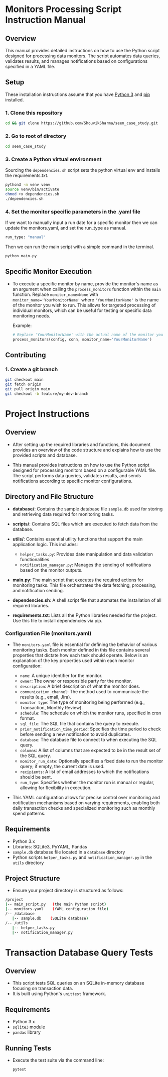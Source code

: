 # Monitors Processing Script Instruction Manual

## Overview
This manual provides detailed instructions on how to use the Python script designed for processing data monitors. The script automates data queries, validates results, and manages notifications based on configurations specified in a YAML file.


## Setup

These installation instructions assume that you have [Python 3](https://www.python.org/downloads/)
and [pip](https://pip.pypa.io/en/stable/cli/pip_install/) installed.


### 1. Clone this repository

```bash
cd && git clone https://github.com/ShouvikSharma/seen_case_study.git
```

### 2. Go to root of directory

```bash
cd seen_case_study
```

### 3. Create a Python virtual environment


Sourcing the `dependencies.sh` script sets the python virtual env and installs the requirements.txt.

```bash
python3 -m venv venv
source venv/bin/activate
chmod +x dependencies.sh
./dependencies.sh
```

### 4. Set the monitor specific parameters in the .yaml file
If we want to manually input a run date for a specific monitor then we can update the monitors.yaml, and set the run_type as manual.

```bash
run_type: "manual" 
```
Then we can run the main script with a simple command in the terminal.
```bash
python main.py
```

## Specific Monitor Execution

- To execute a specific monitor by name, provide the monitor's name as an argument when calling the `process_monitors` function within the `main` function. Replace `monitor_name=None` with `monitor_name='YourMonitorName'` where `'YourMonitorName'` is the name of the monitor you wish to run. This allows for targeted processing of individual monitors, which can be useful for testing or specific data monitoring needs.

  Example:
  ```python main.py "Transaction Monitor"
  # Replace 'YourMonitorName' with the actual name of the monitor you want to run
  process_monitors(config, conn, monitor_name='YourMonitorName')


## Contributing 

### 1. Create a git branch

   ```bash
   git checkout main
   git fetch origin
   git pull origin main
   git checkout -b feature/my-dev-branch
   ```

# Project Instructions

## Overview
- After setting up the required libraries and functions, this document   provides an overview of the code structure and explains how to use the provided scripts and database.

- This manual provides instructions on how to use the Python script designed for processing monitors based on a configurable YAML file. The script performs data queries, validates results, and sends notifications according to specific monitor configurations.

## Directory and File Structure

- **database/**: Contains the sample database file `sample.db` used for storing and retrieving data required for monitoring tasks.

- **scripts/**: Contains SQL files which are executed to fetch data from the database.

- **utils/**: Contains essential utility functions that support the main application logic. This includes:
  - `helper_tasks.py`: Provides date manipulation and data validation functionalities.
  - `notification_manager.py`: Manages the sending of notifications based on the monitor outputs.

- **main.py**: The main script that executes the required actions for monitoring tasks. This file orchestrates the data fetching, processing, and notification sending.

- **dependencies.sh**: A shell script file that automates the installation of all required libraries.

- **requirements.txt**: Lists all the Python libraries needed for the project. Use this file to install dependencies via pip.


### Configuration File (monitors.yaml)

- The `monitors.yaml` file is essential for defining the behavior of various monitoring tasks. Each monitor defined in this file contains several properties that dictate how each task should operate. Below is an explanation of the key properties used within each monitor configuration:

  - `name`: A unique identifier for the monitor.
  - `owner`: The owner or responsible party for the monitor.
  - `description`: A brief description of what the monitor does.
  - `communication_channel`: The method used to communicate the results (e.g., email, Jira).
  - `monitor type`: The type of monitoring being performed (e.g., Transaction, Monthly Review).
  - `schedule`: The schedule on which the monitor runs, specified in cron format.
  - `sql_file`: The SQL file that contains the query to execute.
  - `prior_notification_time_period`: Specifies the time period to check before sending a new notification to avoid duplicates.
  - `database`: The database file to connect to when executing the SQL query.
  - `columns`: A list of columns that are expected to be in the result set of the SQL query.
  - `monitor_run_date`: Optionally specifies a fixed date to run the monitor query; if empty, the current date is used.
  - `recipients`: A list of email addresses to which the notifications should be sent.
  - `run_type`: Specifies whether the monitor run is manual or regular, allowing for flexibility in execution.

- This YAML configuration allows for precise control over monitoring and notification mechanisms based on varying requirements, enabling both daily transaction checks and specialized monitoring such as monthly spend patterns.

## Requirements
- Python 3.x
- Libraries: SQLite3, PyYAML, Pandas
- `sample.db` database file located in a `database` directory
- Python scripts `helper_tasks.py` and `notification_manager.py` in the `utils` directory

## Project Structure
- Ensure your project directory is structured as follows:

```bash
/project
|-- main_script.py   (the main Python script)
|-- monitors.yaml    (YAML configuration file)
/-- /database
   |-- sample.db    (SQLite database)
/-- /utils
   |-- helper_tasks.py
   |-- notification_manager.py
```

# Transaction Database Query Tests 

## Overview
- This script tests SQL queries on an SQLite in-memory database focusing on transaction data.
- It is built using Python's `unittest` framework.

## Requirements
- Python 3.x
- `sqlite3` module
- `pandas` library

## Running Tests
- Execute the test suite via the command line:
  ```bash
  pytest
  ```
